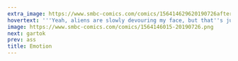 ```yaml
---
extra_image: https://www.smbc-comics.com/comics/156414629620190726after.png
hovertext: '''Yeah, aliens are slowly devouring my face, but that''s just life, bro. Pass me another beer wouldja?'''
image: https://www.smbc-comics.com/comics/1564146015-20190726.png
next: gartok
prev: ass
title: Emotion
---
```

